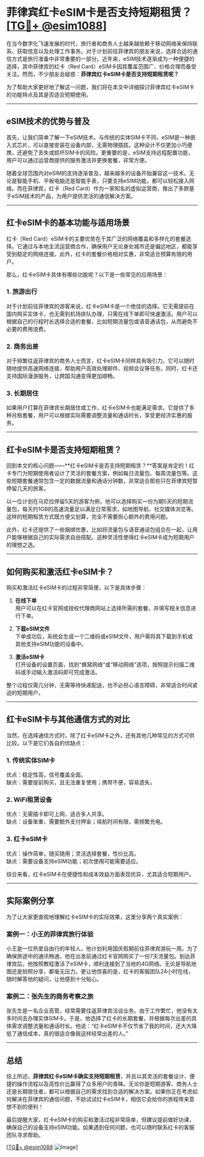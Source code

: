 # 菲律宾红卡eSIM卡是否支持短期租赁？[[TG💪+ @esim1088](https://t.me/s/esim1088)]

在当今数字化飞速发展的时代，旅行者和商务人士越来越依赖于移动网络来保持联系、获取信息以及处理工作事务。对于计划前往菲律宾的朋友来说，选择合适的通信方式是旅行准备中非常重要的一部分。近年来，eSIM技术逐渐成为一种便捷的选择，其中菲律宾的红卡（Red Card）eSIM卡因其覆盖范围广、价格合理而备受关注。然而，不少朋友会疑惑：**菲律宾红卡eSIM卡是否支持短期租赁呢？**

为了帮助大家更好地了解这一问题，我们将在本文中详细探讨菲律宾红卡eSIM卡的功能特点及其是否适合短期使用。

---

## eSIM技术的优势与普及

首先，让我们简单了解一下eSIM技术。与传统的实体SIM卡不同，eSIM是一种嵌入式芯片，可以直接安装在设备内部，无需物理插拔。这种设计不仅更加小巧便携，还避免了丢失或损坏SIM卡的风险。更重要的是，eSIM支持远程配置功能，用户可以通过运营商提供的服务激活并更换套餐，非常方便。

随着全球范围内对eSIM的支持逐渐普及，越来越多的设备开始兼容这一技术。无论是智能手机、平板电脑还是智能手表，只要支持eSIM功能，都可以轻松接入网络。而在菲律宾，红卡（Red Card）作为一家知名的虚拟运营商，推出了多款基于eSIM技术的产品，为用户提供灵活的通信解决方案。

---

## 红卡eSIM卡的基本功能与适用场景

红卡（Red Card）eSIM卡的主要优势在于其广泛的网络覆盖和多样化的套餐选择。它通过与本地主流运营商合作，确保用户无论身处城市还是偏远地区，都能享受到稳定的网络连接。此外，红卡的套餐价格相对实惠，非常适合预算有限的用户。

那么，红卡eSIM卡具体有哪些功能呢？以下是一些常见的应用场景：

### 1. **旅游出行**
对于计划前往菲律宾的游客来说，红卡eSIM卡是一个绝佳的选择。它无需提前在国内购买实体卡，也无需到机场排队办理，只需在线下单即可快速激活。用户可以根据自己的行程时长选择合适的套餐，比如短期流量包或语音通话包，从而避免不必要的费用浪费。

### 2. **商务出差**
对于频繁往返菲律宾的商务人士而言，红卡eSIM卡同样具有吸引力。它可以随时随地提供高速网络连接，帮助用户高效处理邮件、视频会议等任务。同时，红卡还支持国际漫游服务，让跨国沟通变得更加顺畅。

### 3. **长期居住**
如果用户打算在菲律宾长期居住或工作，红卡eSIM卡也能满足需求。它提供了多种月租套餐，用户可以根据实际需要调整流量和通话时长，享受更经济实惠的服务。

---

## 红卡eSIM卡是否支持短期租赁？

回到本文的核心问题——**红卡eSIM卡是否支持短期租赁？**答案是肯定的！红卡专门为短期使用者设计了灵活的套餐方案，例如每日流量包、每周流量包等。这些短期套餐通常包含一定的数据流量和通话分钟数，非常适合那些只在菲律宾短暂停留几天的旅客。

以一位计划在马尼拉停留5天的游客为例，他可以选择购买一份为期5天的短期流量包，每天约1GB的高速流量足以满足日常需求，如地图导航、社交媒体浏览等。这样的短期租赁方式既方便又划算，完全不需要担心额外的费用问题。

此外，红卡还提供了一些捆绑优惠，比如将流量包与语音通话包组合在一起，让用户能够根据自己的实际需求自由搭配。这种灵活性使得红卡eSIM卡成为短期用户的理想之选。

---

## 如何购买和激活红卡eSIM卡？

购买和激活红卡eSIM卡的过程非常简便，以下是具体步骤：

1. **在线下单**  
   用户可以在红卡官网或授权代理商网站上选择所需的套餐，并填写相关信息进行下单。

2. **下载eSIM文件**  
   下单成功后，系统会生成一个二维码或eSIM文件，用户需将其下载到手机或其他支持eSIM功能的设备中。

3. **激活eSIM卡**  
   打开设备的设置页面，找到“蜂窝网络”或“移动网络”选项，按照提示扫描二维码或手动输入激活码即可完成激活。

整个过程仅需几分钟，无需等待快递配送，也不必担心语言障碍，非常适合时间紧迫的短期用户。

---

## 红卡eSIM卡与其他通信方式的对比

当然，在选择通信方式时，除了红卡eSIM卡之外，还有其他几种常见的方式可供比较。以下是它们各自的优缺点：

### 1. **传统实体SIM卡**
优点：稳定性高，信号覆盖全面。  
缺点：需要提前购买，且无法重复使用；携带不便，容易遗失。

### 2. **WiFi租赁设备**
优点：无需插卡即可上网，适合多人共享。  
缺点：设备笨重，需要额外支付押金；续航时间有限，需频繁充电。

### 3. **红卡eSIM卡**
优点：操作简单，随买随用；灵活选择套餐，性价比高。  
缺点：需要设备支持eSIM功能；初次使用可能需要适应。

综合来看，红卡eSIM卡在便捷性和成本效益方面表现优异，尤其适合短期用户。

---

## 实际案例分享

为了让大家更直观地理解红卡eSIM卡的实际效果，这里分享两个真实案例：

### 案例一：小王的菲律宾旅行体验  
小王是一位热爱自由行的年轻人，他计划利用国庆假期前往菲律宾游玩一周。为了确保旅途中的通讯畅通，他在出发前通过红卡官网购买了一份7天流量包。到达菲律宾后，他按照教程激活了eSIM卡，顺利连接到了当地的4G网络。无论是导航地图还是拍照分享，都毫无压力。更让他惊喜的是，红卡的客服团队24小时在线，随时解答他的疑问，让他感到十分贴心。

### 案例二：张先生的商务考察之旅  
张先生是一名企业高管，经常需要往返菲律宾洽谈业务。由于工作繁忙，他没有太多时间去办理实体SIM卡。于是，他选择了红卡的长期套餐，并根据每次出差的具体需求调整流量和通话时长。他说：“红卡eSIM卡不仅节省了我的时间，还大大降低了通信成本，真的很适合像我这样经常出差的人。”

---

## 总结

综上所述，**菲律宾红卡eSIM卡确实支持短期租赁**，并且以其灵活的套餐设计、便捷的操作流程以及高性价比赢得了众多用户的青睐。无论你是短期游客、商务人士还是长期居住者，都可以根据自己的需求找到合适的解决方案。如果你正在考虑如何解决在菲律宾的通信问题，不妨试试红卡eSIM卡，相信它会给你的旅程带来意想不到的便利！

最后提醒大家，红卡eSIM卡的购买和激活过程非常简单，但建议提前做好功课，确保自己的设备支持eSIM功能。如果遇到任何问题，也可以随时联系红卡的客服团队寻求帮助。

[[TG💪+ @esim1088](https://t.me/s/esim1088) ![Image](https://i.postimg.cc/4NQfJmqS/Snipaste-2025-05-13-00-14-12.png)]